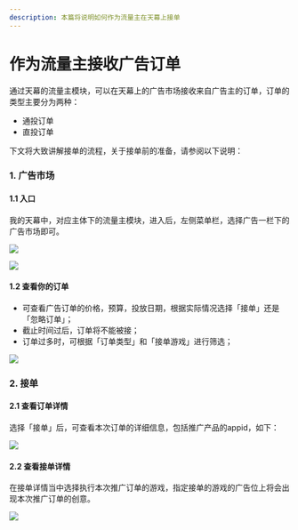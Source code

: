 ```yaml
---
description: 本篇将说明如何作为流量主在天幕上接单
---
```


# 作为流量主接收广告订单

通过天幕的流量主模块，可以在天幕上的广告市场接收来自广告主的订单，订单的类型主要分为两种：

* 通投订单
* 直投订单

下文将大致讲解接单的流程，关于接单前的准备，请参阅以下说明：

### **1. 广告市场**

#### **1.1 入口**

我的天幕中，对应主体下的流量主模块，进入后，左侧菜单栏，选择广告一栏下的广告市场即可。

![](https://cdn.nlark.com/yuque/0/2019/png/254569/1557211177773-3e1c725b-f393-4e09-9e9c-5720437c96f9.png?x-oss-process=image/resize,w_2000)

![](https://cdn.nlark.com/yuque/0/2019/png/254569/1557211669162-b77a536d-c220-4ace-a0f8-09c0002e74a8.png?x-oss-process=image/resize,w_2000)

#### **1.2 查看你的订单**

* 可查看广告订单的价格，预算，投放日期，根据实际情况选择「接单」还是「忽略订单」；
* 截止时间过后，订单将不能被接；
* 订单过多时，可根据「订单类型」和「接单游戏」进行筛选；

![](https://cdn.nlark.com/yuque/0/2019/png/254569/1557211830371-b19672cb-d7b6-41e4-ab92-309b8001bfbf.png?x-oss-process=image/resize,w_2000)

### **2. 接单**

#### **2.1 查看订单详情**

选择「接单」后，可查看本次订单的详细信息，包括推广产品的appid，如下：

![](https://cdn.nlark.com/yuque/0/2019/png/254569/1557212120434-617171db-064a-438a-8a63-e3b61b3463ba.png)

#### **2.2 查看接单详情**

在接单详情当中选择执行本次推广订单的游戏，指定接单的游戏的广告位上将会出现本次推广订单的创意。

![](https://cdn.nlark.com/yuque/0/2019/png/254569/1557212078053-620321f3-af50-47f6-aa33-5140c61b9704.png)



